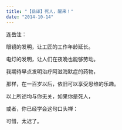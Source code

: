 ```yaml
---
title: "【岳译】死人，醒来！"
date: "2014-10-14"
---
```


连岳注：

眼镜的发明，让工匠的工作年龄延长。

电灯的发明，让人们在夜晚也能够劳动。

我期待早点发明治疗阿滋海默症的药物，

那样，在一百岁以后，依旧可以享受思维的乐趣。

以上所述均与你无关，如果你是死人，

或者，你已经学会这句口头禅：

可惜，太迟了。

